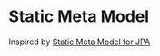 # Static Meta Model

Inspired by [Static Meta Model for JPA](http://www.thoughts-on-java.org/static-metamodel/)